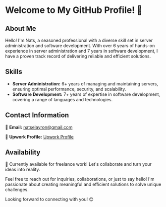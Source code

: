 # Welcome to My GitHub Profile! 👋

## About Me

Hello! I'm Nats, a seasoned professional with a diverse skill set in server administration and software development. With over 6 years of hands-on experience in server administration and 7 years in software development, I have a proven track record of delivering reliable and efficient solutions.

## Skills

- **Server Administration:** 6+ years of managing and maintaining servers, ensuring optimal performance, security, and scalability.
- **Software Development:** 7+ years of expertise in software development, covering a range of languages and technologies.

## Contact Information

📧 **Email:** [natselayron@gmail.com](mailto:natselayron@gmail.com)

💼 **Upwork Profile:** [Upwork Profile](https://www.upwork.com/freelancers/~01b650d81dbde8f427)

## Availability

🚀 Currently available for freelance work! Let's collaborate and turn your ideas into reality.

Feel free to reach out for inquiries, collaborations, or just to say hello! I'm passionate about creating meaningful and efficient solutions to solve unique challenges.

Looking forward to connecting with you! 😊
